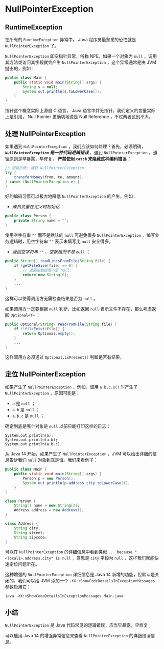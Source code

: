 # **NullPointerException**

## RuntimeException

在所有的 `RuntimeException` 异常中， Java 程序员最熟悉的恐怕就是 `NullPointerException` 了。

`NullPointerException` 即空指针异常，俗称 NPE。如果一个对象为 `null` ，调用其方法或访问其字段就会产生 `NullPointerException` ，这个异常通常是由 JVM 抛出的，例如：

```java
public class Main {
    public static void main(String[] args) {
        String s = null;
        System.out.println(s.toLowerCase());
    }
}
```

指针这个概念实际上源自 C 语言， Java 语言中并无指针。我们定义的变量实际上是引用， Null Pointer 更确切地说是 Null Reference ，不过两者区别不大。

## 处理 NullPointerException

如果遇到 `NullPointerException` ，我们应该如何处理？首先，必须明确， ***`NullPointerException` 是一种代码逻辑错误*** ，遇到 `NullPointerException` ，遵循原则是早暴露，早修复， **严禁使用 `catch` 来隐藏这种编码错误** ：


```java
// 错误示例: 捕获 NullPointerException
try {
    transferMoney(from, to, amount);
} catch (NullPointerException e) {
}
```

好的编码习惯可以极大地降低 `NullPointerException` 的产生，例如：

- *成员变量在定义时初始化* ：

```java
public class Person {
    private String name = "";
}
```

使用空字符串 `""` 而不是默认的 `null` 可避免很多 `NullPointerException` ，编写业务逻辑时，用空字符串 `""` 表示未填写比 `null` 安全得多。

- *返回空字符串 `""` 、空数组而不是 `null`* ：

```java
public String[] readLinesFromFile(String file) {
    if (getFileSize(file) == 0) {
        // 返回空数组而不是 null:
        return new String[0];
    }
    ...
}
```

这样可以使得调用方无需检查结果是否为 `null` 。

如果调用方一定要根据 `null` 判断，比如返回 `null` 表示文件不存在，那么考虑返回 `Optional<T>` ：

```java
public Optional<String> readFromFile(String file) {
    if (!fileExist(file)) {
        return Optional.empty();
    }
    ...
}
```

这样调用方必须通过 `Optional.isPresent()` 判断是否有结果。



## 定位 NullPointerException

如果产生了 `NullPointerException` ，例如，调用 `a.b.c.x()` 时产生了 `NullPointerException` ，原因可能是：

- `a` 是 `null` ；
- `a.b` 是 `null` ；
- `a.b.c` 是 `null` ；

确定到底是哪个对象是 `null` 以前只能打印这样的日志：

```
System.out.println(a);
System.out.println(a.b);
System.out.println(a.b.c);
```

从 Java 14 开始，如果产生了 `NullPointerException` ，JVM 可以给出详细的信息告诉我们 `null` 对象到底是谁。我们来看例子：


```java
public class Main {
    public static void main(String[] args) {
        Person p = new Person();
        System.out.println(p.address.city.toLowerCase());
    }
}

class Person {
    String[] name = new String[2];
    Address address = new Address();
}

class Address {
    String city;
    String street;
    String zipcode;
}
```


可以在 `NullPointerException` 的详细信息中看到类似 `... because "<local1>.address.city" is null` ，意思是 `city` 字段为 `null` ，这样我们就能快速定位问题所在。

这种增强的 `NullPointerException` 详细信息是 Java 14 新增的功能，但默认是关闭的，我们可以给 JVM 添加一个 `-XX:+ShowCodeDetailsInExceptionMessages` 参数启用它：

```
java -XX:+ShowCodeDetailsInExceptionMessages Main.java
```

## 小结

`NullPointerException` 是 Java 代码常见的逻辑错误，应当早暴露，早修复；

可以启用 Java 14 的增强异常信息来查看 `NullPointerException` 的详细错误信息。




